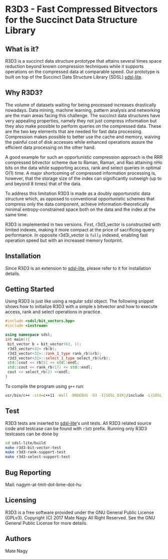R3D3 - Fast Compressed Bitvectors for the Succinct Data Structure Library
=========

What is it?
-----------

R3D3 is a succinct data structure prototype that attains several times
space reduction beyond known compression techniques while it supports
operations on the compressed data at comparable speed. Our prototype is
built on top of the Succinct Data Structure Library (SDSL) [sdsl-lite][SDSLLIT].

Why R3D3?
--------
The volume of datasets waiting for being processed increases drastically nowadays.
Data mining, machine learning, pattern analysis and networking are the main
areas facing this challenge. The succinct data structures have very appealing 
properties, namely they not just compress information but they also make possible
to perform queries on the compressed data. These are the two key elements that
are needed for fast data processing. Compression makes possible to better use the
cache and memory, waiving the painful cost of disk accesses while enhanced operations
assure the efficient data processing on the other hand. 

A good example for such an opportunistic compression approach is the RRR compressed 
bitvector scheme due to Raman, Raman, and Rao attaining nHo bits on the data while
supporting access, rank and select queries in optimal O(1) time. A major shortcoming 
of compressed information processing is, however, that the storage size of the index 
can significantly outweigh (up to and beyond 8 times) that of the data.

To address this limitation R3D3 is made as a doubly opportunistic data structure
which, as opposed to conventional opportunistic schemes that compress only the data 
component, achieve information-theoretically minimal entropy-constrained space both 
on the data and the index at the same time. 

R3D3 is implemented in two versions. First, r3d3_vector is constructed with limited 
indexes, making it more compact at the price of sacrificing query performance. In 
opposite r3d3i_vector is `fully` indexed, enabling fast operation speed but with
an increased memory footprint.

Installation
------------

Since R3D3 is an extension to [sdsl-lite][SDSLLIT], please refer to it for installation
details.

Getting Started
------------

Using R3D3 is just like using a regular sdsl object. The following snippet
shows how to initialize R3D3 with a simple `b` bitvector and how to execute
access, rank and select operations in practice.

```cpp
#include <sdsl/bit_vectors.hpp>
#include <iostream>

using namespace sdsl;
int main(){
 bit_vector b = bit_vector(63, 1);
 r3d3_vector<32> rb(b);
 r3d3_vector<32>::rank_1_type rank_rb(&rb);
 r3d3_vector<32>::select_1_type select_rb(&rb);  
 std::cout << rb[5] << std::endl;
 std::cout << rank_rb(17) << std::endl;
 cout << select_rb(2) <<endl;
}
```
To compile the program using `g++` run:
```sh
usr/bin/c++ -std=c++11 -Wall -DNDEBUG -O3 -I{SDSL_DIR}/include -L{SDSL_DIR}/lib -o program program.cpp -lsdsl -ldivsufsort -ldivsufsort64
```

Test
----

R3D3 tests are inserted to [sdsl-lite][SDSLLIT]'s unit tests. All R3D3 related 
source code and testcase can be found with `r3d3` prefix. Running only R3D3 testcases
can be done by 

```sh
cd sdsl-lite/build
make r3d3-bit-vector-test
make r3d3-rank-support-test
make r3d3-select-support-test
```

Bug Reporting
------------

Mail:
nagym-at-tmit-dot-bme-dot-hu

Licensing
---------

R3D3 is a free software provided under the GNU General Public License (GPLv3). 
Copyright (C) 2017 Mate Nagy All Right Reserved.
See the GNU General Public License for more details.

Authors
-------
Mate Nagy

[SDSLLIT]: https://github.com/simongog/sdsl-lite/wiki/Literature "Succinct Data Structure Literature"